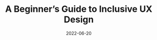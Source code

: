 ---
date: 2022-06-20
permalink: false
publisher: uxdesigncc
tags:
  - guides
  - inclusivity
  - user-experience
  - design
target_url: https://uxdesign.cc/a-beginners-guide-to-inclusive-ux-design-b8dcc94f5068
title: A Beginner’s Guide to Inclusive UX Design
---